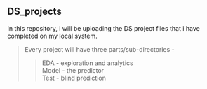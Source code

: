 ## DS_projects
In this repository, i will be uploading the DS project files that i have completed on my local system.
>Every project will have three parts/sub-directories - 
>> EDA - exploration and analytics\
>> Model - the predictor\
>> Test - blind prediction

